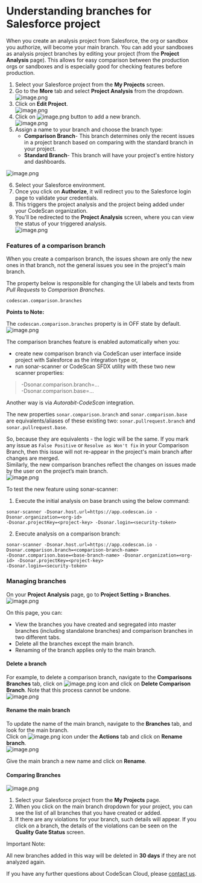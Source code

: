 # Understanding branches for Salesforce project

When you create an analysis project from Salesforce, the org or sandbox you authorize, will become your main branch. You can add your sandboxes as analysis project branches by editing your project (from the **Project Analysis** page). This allows for easy comparison between the production orgs or sandboxes and is especially good for checking features before production.

1. Select your Salesforce project from the **My Projects** screen.
2. Go to the **More** tab and select **Project Analysis** from the dropdown.\
   ![image.png](https://cdn.document360.io/8711f4e7-c040-4616-aac9-d947f87e4619/Images/Documentation/image-J906CW4N.png)
3. Click on **Edit Project**.\
   ![image.png](https://cdn.document360.io/8711f4e7-c040-4616-aac9-d947f87e4619/Images/Documentation/image-JWBDDRU4.png)
4. Click on ![image.png](https://cdn.document360.io/8711f4e7-c040-4616-aac9-d947f87e4619/Images/Documentation/image-YG84SNUM.png) button to add a new branch.\
   ![image.png](https://cdn.document360.io/8711f4e7-c040-4616-aac9-d947f87e4619/Images/Documentation/image-5QLMRXIV.png)
5. Assign a name to your branch and choose the branch type:
   * **Comparison Branch**- This branch determines only the recent issues in a project branch based on comparing with the standard branch in your project.
   * **Standard Branch**- This branch will have your project's entire history and dashboards.

![image.png](https://cdn.document360.io/8711f4e7-c040-4616-aac9-d947f87e4619/Images/Documentation/image-2EP42XB0.png)

6. Select your Salesforce environment.
7. Once you click on **Authorize**, it will redirect you to the Salesforce login page to validate your credentials.
8. This triggers the project analysis and the project being added under your CodeScan organization.
9. You'll be redirected to the **Project Analysis** screen, where you can view the status of your triggered analysis.\
   ![image.png](https://cdn.document360.io/8711f4e7-c040-4616-aac9-d947f87e4619/Images/Documentation/image-BZ0WDZXQ.png)

### Features of a comparison branch <a href="#features-of-a-comparison-branch" id="features-of-a-comparison-branch"></a>

When you create a comparison branch, the issues shown are only the new ones in that branch, not the general issues you see in the project's main branch.

The property below is responsible for changing the UI labels and texts from _Pull Requests_ to _Comparison Branches_.

```
codescan.comparison.branches
```

**Points to Note:**

The `codescan.comparison.branches` property is in OFF state by default.\
![image.png](https://cdn.document360.io/8711f4e7-c040-4616-aac9-d947f87e4619/Images/Documentation/image-KOQ1YHKF.png)

The comparison branches feature is enabled automatically when you:

* create new comparison branch via CodeScan user interface inside project with Salesforce as the integration type or,
* run sonar-scanner or CodeScan SFDX utility with these two new scanner properties:

> \-Dsonar.comparison.branch=...\
> \-Dsonar.comparison.base=...

Another way is via _Autorabit-CodeScan_ integration.

The new properties `sonar.comparison.branch` and `sonar.comparison.base` are equivalents/aliases of these existing two: `sonar.pullrequest.branch` and `sonar.pullrequest.base`.

So, because they are equivalents - the logic will be the same. If you mark any issue as `False Positive` or `Resolve as Won't fix` in your Comparison Branch, then this issue will not re-appear in the project's main branch after changes are merged.\
Similarly, the new comparison branches reflect the changes on issues made by the user on the project’s main branch.\
![image.png](https://cdn.document360.io/8711f4e7-c040-4616-aac9-d947f87e4619/Images/Documentation/image-6ILUVXOB.png)

To test the new feature using sonar-scanner:

1. Execute the initial analysis on base branch using the below command:

```
sonar-scanner -Dsonar.host.url=https://app.codescan.io -Dsonar.organization=<org-id>
-Dsonar.projectKey=<project-key> -Dsonar.login=<security-token>
```

2. Execute analysis on a comparison branch:

```
sonar-scanner -Dsonar.host.url=https://app.codescan.io -Dsonar.comparison.branch=<comparison-branch-name>
-Dsonar.comparison.base=<base-branch-name> -Dsonar.organization=<org-id> -Dsonar.projectKey=<project-key>
-Dsonar.login=<security-token>
```

### Managing branches <a href="#managing-branches" id="managing-branches"></a>

On your **Project Analysis** page, go to **Project Setting > Branches**.\
![image.png](https://cdn.document360.io/8711f4e7-c040-4616-aac9-d947f87e4619/Images/Documentation/image-WGDAKYRY.png)

On this page, you can:

* View the branches you have created and segregated into master branches (including standalone branches) and comparison branches in two different tabs.
* Delete all the branches except the main branch.
* Renaming of the branch applies only to the main branch.

#### Delete a branch <a href="#delete-a-branch" id="delete-a-branch"></a>

For example, to delete a comparison branch, navigate to the **Comparisons Branches** tab, click on ![image.png](https://cdn.document360.io/8711f4e7-c040-4616-aac9-d947f87e4619/Images/Documentation/image-N9DJAS3V.png) icon and click on **Delete Comparison Branch**. Note that this process cannot be undone.\
![image.png](https://cdn.document360.io/8711f4e7-c040-4616-aac9-d947f87e4619/Images/Documentation/image-PLH9N3GY.png)

#### Rename the main branch <a href="#rename-the-main-branch" id="rename-the-main-branch"></a>

To update the name of the main branch, navigate to the **Branches** tab, and look for the main branch.\
Click on ![image.png](https://cdn.document360.io/8711f4e7-c040-4616-aac9-d947f87e4619/Images/Documentation/image-N9DJAS3V.png) icon under the **Actions** tab and click on **Rename branch**.\
![image.png](https://cdn.document360.io/8711f4e7-c040-4616-aac9-d947f87e4619/Images/Documentation/image-WP25V4XB.png)

Give the main branch a new name and click on **Rename**.

#### Comparing Branches <a href="#comparing-branches" id="comparing-branches"></a>

![image.png](https://cdn.document360.io/8711f4e7-c040-4616-aac9-d947f87e4619/Images/Documentation/image-0A1TM9W3.png)

1. Select your Salesforce project from the **My Projects** page.
2. When you click on the main branch dropdown for your project, you can see the list of all branches that you have created or added.
3. If there are any violations for your branch, such details will appear. If you click on a branch, the details of the violations can be seen on the **Quality Gate Status** screen.

Important Note:

All new branches added in this way will be deleted in **30 days** if they are not analyzed again.

If you have any further questions about CodeScan Cloud, please [contact us](https://www.codescan.io/contact/).

